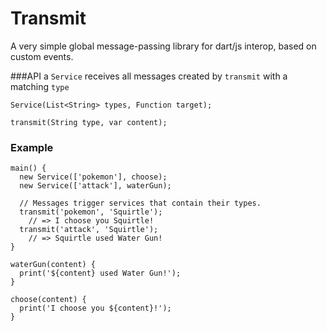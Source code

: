 # Transmit

A very simple global message-passing library for dart/js interop, based on custom events.

###API
a `Service` receives all messages created by `transmit` with a matching `type`

    Service(List<String> types, Function target);

    transmit(String type, var content);


### Example

    main() {
      new Service(['pokemon'], choose);
      new Service(['attack'], waterGun);

      // Messages trigger services that contain their types.
      transmit('pokemon', 'Squirtle');
        // => I choose you Squirtle!
      transmit('attack', 'Squirtle');
        // => Squirtle used Water Gun!
    }

    waterGun(content) {
      print('${content} used Water Gun!');
    }

    choose(content) {
      print('I choose you ${content}!');
    }
